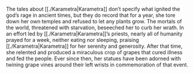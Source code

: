 The tales about [[./Karametra|Karametra]] don’t specify what ignited the god’s rage in ancient times, but they do record that for a year, she tore down her own temples and refused to let any plants grow. The mortals of the world, threatened with starvation, beseeched her to curb her wrath. In an effort led by [[./Karametra|Karametra]]’s priests, nearly all of humanity prayed for a week, neither eating nor sleeping, praising [[./Karametra|Karametra]] for her serenity and generosity. After that time, she relented and produced a miraculous crop of grapes that cured illness and fed the people. Ever since then, her statues have been adorned with twining grape vines around their left wrists in commemoration of that event.